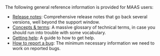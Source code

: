 <!-- "General reference" -->

The following general reference information is provided for MAAS users:

- [Release notes](/t/-/5292): Comprehensive release notes that go back several versions, well beyond the support window.
- [Concepts & terms](/t/-/5416): A massive glossary of technical terms, in case you should run into trouble with some vocabulary.
- [Getting help](/t/-/5428): A guide to how to get help.
- [How to report a bug](/t/-/4446): The minimum necessary information we need to work on reported bugs.
